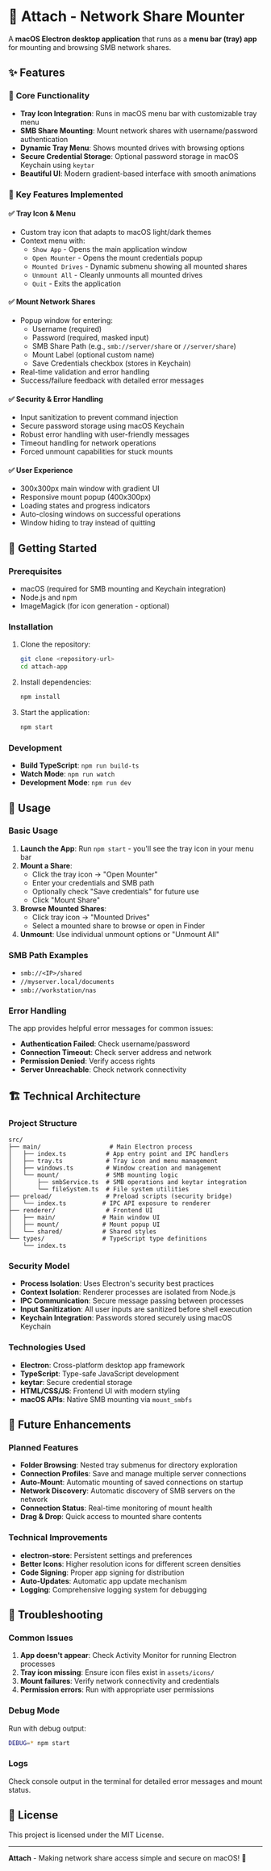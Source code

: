 # 📁 Attach - Network Share Mounter

A **macOS Electron desktop application** that runs as a **menu bar (tray) app** for mounting and browsing SMB network shares.

## ✨ Features

### 🔧 **Core Functionality**
- **Tray Icon Integration**: Runs in macOS menu bar with customizable tray menu
- **SMB Share Mounting**: Mount network shares with username/password authentication
- **Dynamic Tray Menu**: Shows mounted drives with browsing options
- **Secure Credential Storage**: Optional password storage in macOS Keychain using `keytar`
- **Beautiful UI**: Modern gradient-based interface with smooth animations

### 🎯 **Key Features Implemented**

#### ✅ **Tray Icon & Menu**
- Custom tray icon that adapts to macOS light/dark themes
- Context menu with:
  - `Show App` - Opens the main application window
  - `Open Mounter` - Opens the mount credentials popup
  - `Mounted Drives` - Dynamic submenu showing all mounted shares
  - `Unmount All` - Cleanly unmounts all mounted drives
  - `Quit` - Exits the application

#### ✅ **Mount Network Shares**
- Popup window for entering:
  - Username (required)
  - Password (required, masked input)
  - SMB Share Path (e.g., `smb://server/share` or `//server/share`)
  - Mount Label (optional custom name)
  - Save Credentials checkbox (stores in Keychain)
- Real-time validation and error handling
- Success/failure feedback with detailed error messages

#### ✅ **Security & Error Handling**
- Input sanitization to prevent command injection
- Secure password storage using macOS Keychain
- Robust error handling with user-friendly messages
- Timeout handling for network operations
- Forced unmount capabilities for stuck mounts

#### ✅ **User Experience**
- 300x300px main window with gradient UI
- Responsive mount popup (400x300px)
- Loading states and progress indicators
- Auto-closing windows on successful operations
- Window hiding to tray instead of quitting

## 🚀 **Getting Started**

### Prerequisites
- macOS (required for SMB mounting and Keychain integration)
- Node.js and npm
- ImageMagick (for icon generation - optional)

### Installation
1. Clone the repository:
   ```bash
   git clone <repository-url>
   cd attach-app
   ```

2. Install dependencies:
   ```bash
   npm install
   ```

3. Start the application:
   ```bash
   npm start
   ```

### Development
- **Build TypeScript**: `npm run build-ts`
- **Watch Mode**: `npm run watch`
- **Development Mode**: `npm run dev`

## 📖 **Usage**

### Basic Usage
1. **Launch the App**: Run `npm start` - you'll see the tray icon in your menu bar
2. **Mount a Share**: 
   - Click the tray icon → "Open Mounter"
   - Enter your credentials and SMB path
   - Optionally check "Save credentials" for future use
   - Click "Mount Share"
3. **Browse Mounted Shares**:
   - Click tray icon → "Mounted Drives"
   - Select a mounted share to browse or open in Finder
4. **Unmount**: Use individual unmount options or "Unmount All"

### SMB Path Examples
- `smb://<IP>/shared`
- `//myserver.local/documents`
- `smb://workstation/nas`

### Error Handling
The app provides helpful error messages for common issues:
- **Authentication Failed**: Check username/password
- **Connection Timeout**: Check server address and network
- **Permission Denied**: Verify access rights
- **Server Unreachable**: Check network connectivity

## 🏗️ **Technical Architecture**

### Project Structure
```
src/
├── main/                   # Main Electron process
│   ├── index.ts           # App entry point and IPC handlers
│   ├── tray.ts            # Tray icon and menu management
│   ├── windows.ts         # Window creation and management
│   └── mount/             # SMB mounting logic
│       ├── smbService.ts  # SMB operations and keytar integration
│       └── fileSystem.ts  # File system utilities
├── preload/               # Preload scripts (security bridge)
│   └── index.ts          # IPC API exposure to renderer
├── renderer/              # Frontend UI
│   ├── main/             # Main window UI
│   ├── mount/            # Mount popup UI
│   └── shared/           # Shared styles
└── types/                # TypeScript type definitions
    └── index.ts
```

### Security Model
- **Process Isolation**: Uses Electron's security best practices
- **Context Isolation**: Renderer processes are isolated from Node.js
- **IPC Communication**: Secure message passing between processes
- **Input Sanitization**: All user inputs are sanitized before shell execution
- **Keychain Integration**: Passwords stored securely using macOS Keychain

### Technologies Used
- **Electron**: Cross-platform desktop app framework
- **TypeScript**: Type-safe JavaScript development
- **keytar**: Secure credential storage
- **HTML/CSS/JS**: Frontend UI with modern styling
- **macOS APIs**: Native SMB mounting via `mount_smbfs`

## 🔮 **Future Enhancements**

### Planned Features
- **Folder Browsing**: Nested tray submenus for directory exploration
- **Connection Profiles**: Save and manage multiple server connections
- **Auto-Mount**: Automatic mounting of saved connections on startup
- **Network Discovery**: Automatic discovery of SMB servers on the network
- **Connection Status**: Real-time monitoring of mount health
- **Drag & Drop**: Quick access to mounted share contents

### Technical Improvements
- **electron-store**: Persistent settings and preferences
- **Better Icons**: Higher resolution icons for different screen densities
- **Code Signing**: Proper app signing for distribution
- **Auto-Updates**: Automatic app update mechanism
- **Logging**: Comprehensive logging system for debugging

## 🐛 **Troubleshooting**

### Common Issues
1. **App doesn't appear**: Check Activity Monitor for running Electron processes
2. **Tray icon missing**: Ensure icon files exist in `assets/icons/`
3. **Mount failures**: Verify network connectivity and credentials
4. **Permission errors**: Run with appropriate user permissions

### Debug Mode
Run with debug output:
```bash
DEBUG=* npm start
```

### Logs
Check console output in the terminal for detailed error messages and mount status.

## 📄 **License**

This project is licensed under the MIT License.

---

**Attach** - Making network share access simple and secure on macOS! 🚀